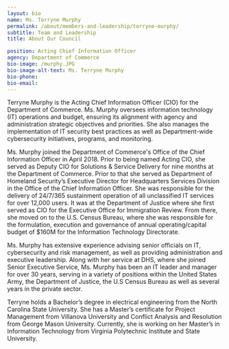 ```yaml
---
layout: bio
name: Ms. Terryne Murphy
permalink: /about/members-and-leadership/terryne-murphy/
subtitle: Team and Leadership
title: About Our Council

position: Acting Chief Information Officer
agency: Department of Commerce
bio-image: /murphy.JPG
bio-image-alt-text: Ms. Terryne Murphy
bio-phone:
bio-email:
---
```

Terryne Murphy is the Acting Chief Information Officer (CIO) for the Department of Commerce. Ms. Murphy oversees information technology (IT) operations and budget, ensuring its alignment with agency and administration strategic objectives and priorities. She also manages the
implementation of IT security best practices as well as Department-wide cybersecurity initiatives, programs, and monitoring.

Ms. Murphy joined the Department of Commerce's Office of the Chief Information Officer in April 2018. Prior to being named Acting CIO, she
served as Deputy CIO for Solutions & Service Delivery for nine months at the Department of Commerce. Prior to that she served as Department of
Homeland Security’s Executive Director for Headquarters Services Division in the Office of the Chief Information Officer. She was responsible for the delivery of 24/7/365 sustainment operation of all unclassified IT services for over 12,000 users. It was at the Department of
Justice where she first served as CIO for the Executive Office for Immigration Review. From there, she moved on to the U.S. Census Bureau, where she was responsible for the formulation, execution and governance of annual operating/capital budget of $160M for the Information Technology Directorate.

Ms. Murphy has extensive experience advising senior officials on IT, cybersecurity and risk management, as well as providing administration and
executive leadership. Along with her service at DHS, where she joined Senior Executive Service, Ms. Murphy has been an IT leader and manager
for over 30 years, serving in a variety of positions within the United States Army, the Department of Justice, the U.S Census Bureau as well as several
years in the private sector.

Terryne holds a Bachelor’s degree in electrical engineering from the North Carolina State University. She has a Master’s certificate for Project
Management from Villanova University and Conflict Analysis and Resolution from George Mason University. Currently, she is working on her Master’s in Information Technology from Virginia Polytechnic Institute and State University.
